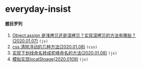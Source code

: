 # everyday-insist

#### 题目罗列

1. [Object.assign 是浅拷贝还是深拷贝？实现深拷贝的方法有哪些？(2020.01.07)](<./js/Object.assign是浅拷贝还是深拷贝？实现深拷贝的方法有哪些？(2020.01.07).md>) `(js)`
2. [css 清除浮动的几种方法(2020.01.08)](<./css/css清除浮动的几种方法(2020.01.08).md>) `(css)`
3. [实现下划线命名转成驼峰命名的方法(2020.01.08)](<./js/实现下划线命名转成驼峰命名的方法(2020.01.08).md>) `(js)`
4. [模拟实现localStoage(2020.0109)](./js/模拟实现localStoage(2020.0109).md) `(js)`
